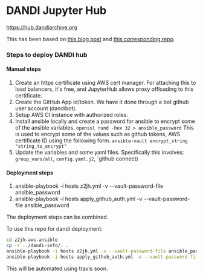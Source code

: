 # DANDI Jupyter Hub

https://hub.dandiarchive.org

This has been based on [this blog post](https://mast-labs.stsci.io/2019/02/zero-to-jupyterhub-with-ansible)
and [this corresponding repo](https://github.com/spacetelescope/z2jh-aws-ansible).

### Steps to deploy DANDI hub

#### Manual steps
1. Create an https certificate using AWS cert manager.
  For attaching this to load balancers, it's free, and JupyterHub allows 
  proxy offloading to this certificate.
2. Create the GitHub App id/token. 
   We have it done through a bot github user account (dandibot).
3. Setup AWS CI instance with authorized roles. 
4. Install ansible locally and create a password for ansible to encrypt some of 
   the ansible variables.
   `openssl rand -hex 32 > ansible_password`
   This is used to encrypt some of the values such as github tokens, AWS 
   certificate ID using the following form. 
   `ansible-vault encrypt_string "string_to_encrypt"`
5. Update the variables and some yaml files.
   Specifically this involves: `group_vars/all`, `config.yaml.j2`, `github connect)

#### Deployment steps
1. ansible-playbook -i hosts z2jh.yml -v --vault-password-file ansible_password
2. ansible-playbook -i hosts apply_github_auth.yml -v --vault-password-file ansible_password

The deployment steps can be combined.

To use this repo for dandi deployment:

```bash
cd z2jh-aws-ansible
cp -r ../dandi-info/. .
ansible-playbook -i hosts z2jh.yml -v --vault-password-file ansible_password
ansible-playbook -i hosts apply_github_auth.yml -v --vault-password-file ansible_password
```

This will be automated using travis soon.